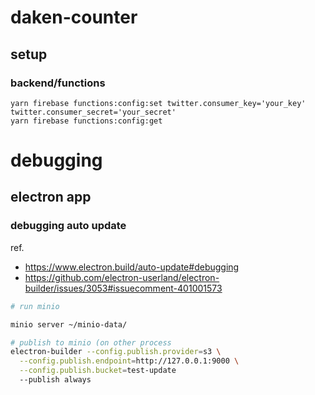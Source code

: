 # daken-counter

## setup

### backend/functions

```
yarn firebase functions:config:set twitter.consumer_key='your_key' twitter.consumer_secret='your_secret'
yarn firebase functions:config:get
```

# debugging

## electron app

### debugging auto update

ref.

- https://www.electron.build/auto-update#debugging
- https://github.com/electron-userland/electron-builder/issues/3053#issuecomment-401001573

```bash
# run minio

minio server ~/minio-data/

# publish to minio (on other process
electron-builder --config.publish.provider=s3 \
  --config.publish.endpoint=http://127.0.0.1:9000 \
  --config.publish.bucket=test-update
  --publish always
```
